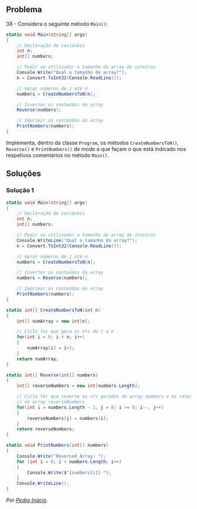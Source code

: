 ## Problema

38 - Considera o seguinte método `Main()`:

```cs
static void Main(string[] args)
{
    // Declaração de variáveis
    int n;
    int[] numbers;

    // Pedir ao utilizador o tamanho do array de inteiros
    Console.Write("Qual o tamanho do array?");
    n = Convert.ToInt32(Console.ReadLine());

    // Gerar números de 1 até n
    numbers = CreateNumbersToN(n);

    // Inverter os conteúdos do array
    Reverse(numbers);

    // Imprimir os conteúdos do array
    PrintNumbers(numbers);
}
```

Implementa, dentro da classe `Program`, os métodos `CreateNumbersToN()`,
`Reverse()` e `PrintNumbers()` de modo a que façam o que está indicado nos
respetivos comentários no método `Main()`.

## Soluções

### Solução 1

```cs
static void Main(string[] args)
{
    // Declaração de variáveis
    int n;
    int[] numbers;

    // Pedir ao utilizador o tamanho do array de inteiros
    Console.WriteLine("Qual o tamanho do array?");
    n = Convert.ToInt32(Console.ReadLine());

    // Gerar números de 1 até n
    numbers = CreateNumbersToN(n);

    // Inverter os conteúdos do array
    numbers = Reverse(numbers);

    // Imprimir os conteúdos do array
    PrintNumbers(numbers);
}

static int[] CreateNumbersToN(int n)
{
    int[] numArray = new int[n];

    // Ciclo for que gera os nºs de 1 a n
    for(int i = 0; i < n; i++)
    {
        numArray[i] = i+1;
    }
    return numArray;
}

static int[] Reverse(int[] numbers)
{
    int[] reverseNumbers = new int[numbers.Length];

    // Ciclo for que reverte os nºs gerados do array numbers e os retorna
    // no array reverseNumbers
    for(int i = numbers.Length - 1, j = 0; i >= 0; i--, j++)
    {
        reverseNumbers[j] = numbers[i];
    }
    return reverseNumbers;
}

static void PrintNumbers(int[] numbers)
{
    Console.Write("Reversed Array: ");
    for (int i = 0; i < numbers.Length; i++)
    {
        Console.Write($"{numbers[i]} ");
    }
    Console.WriteLine();
}
```

*Por [Pedro Inácio](https://github.com/PmaiWoW).*